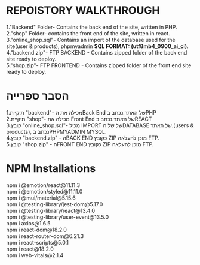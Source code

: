 
<H1>REPOISTORY WALKTHROUGH</H1>
1."Backend" Folder- Contains the back end of the site, written in PHP. <BR>
2."shop" Folder- contains the front end of the site, written in react. <BR>
3."online_shop.sql"- Contains an import of the database used for the site(user & products), phpmyadmin <b>SQL FORMAT: (utf8mb4_0900_ai_ci)</b>. <BR>
4."backend.zip"- FTP BACKEND - Contains zipped folder of the back end site ready to deploy. <BR>
5."shop.zip"- FTP FRONTEND - Contains zipped folder of the front end site ready to deploy.<BR>
<div style="direction: ltr">
<H1>הסבר ספרייה</H1> 
1.תיקיית "backend"- מכילה את הBack End של האתר.נכתב בPHP <BR>
2.תיקיית "shop"- מכילה את Front End של האתר.נכתב בREACT<BR>
3.קובץ "online_shop.sql"- מכיל IMPORT של של הDATABASE של האתר.(users & products), נכתב בPHPMYADMIN MYSQL.     
<br> 4.קובץ "backend.zip" - הBACK END כקובץ ZIP מוכן להעלאה FTP.
<BR> 5.קובץ "shop.zip" - הFRONT END כקובץ ZIP מוכן להעלאה FTP.

</div>

<h1> NPM Installations</h1>
npm i @emotion/react@11.11.3 <br>
npm i @emotion/styled@11.11.0 <br>
npm i @mui/material@5.15.6 <br>
npm i @testing-library/jest-dom@5.17.0 <br>
npm i @testing-library/react@13.4.0 <br>
npm i @testing-library/user-event@13.5.0 <br>
npm i axios@1.6.5 <br>
npm i react-dom@18.2.0 <br>
npm i react-router-dom@6.21.3 <br>
npm i react-scripts@5.0.1 <br>
npm i react@18.2.0 <br>
npm i web-vitals@2.1.4 <br>

